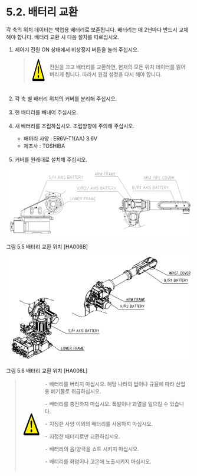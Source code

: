 ﻿# 5.2. 배터리 교환

각 축의 위치 데이터는 백업용 배터리로 보존됩니다. 배터리는 매 2년마다 반드시 교체해야 합니다. 배터리 교환 시 다음 절차를 따르십시오.


<ol style="list-style-type:decimal" start="1">
    <li>
제어기 전원 ON 상태에서 비상정지 버튼을 눌러 주십시오.
<p>
<blockquote>
<table border="0">
<thead>
  <tr>
    <td>
    <div align="center">
      <img src="../../_assets/주의표시.png" width = 60 height = 60>
    </div>
    </td>
    <td colspan="4">전원을 끄고 배터리를 교환하면, 현재의 모든 위치 데이터를 잃어버리게 됩니다. 따라서 원점 설정을 다시 해야 합니다.</td>
  </tr>
</thead>
</table>  
</blockquote>
    </li><br>
    <li>
각 축 별 배터리 위치의 커버를 분리해 주십시오.
    </li><br>
    <li>
헌 배터리를 빼내어 주십시오.
    </li><br>
    <li>
새 배터리를 조립하십시오. 조립방향에 주의해 주십시오.
<p>

-	배터리 사양 : ER6V-T1(AA) 3.6V<br>
-	제조사 : TOSHIBA

</li><br>
<li>
커버를 원래대로 설치해 주십시오.
</li>
</ol>


![](../../_assets/그림_5.5_배터리_교환위치_ha006b.png)

그림 5.5 배터리 교환 위치 [HA006B]

![](../../_assets/그림_5.6_배터리_교환위치_ha006l.png)

그림 5.6 배터리 교환 위치 [HA006L]



<blockquote>
<table border="0">
<thead>
  <tr>
    <td> <img src="../../_assets/주의표시.png" width = 60 height = 60> </td>
    <td colspan="4">
    -	배터리를 버리지 마십시오. 해당 나라의 법이나 규율에 따라 산업용 폐기물로 취급하십시오.<p>
-	배터리를 충전하지 마십시오. 폭발이나 과열을 일으킬 수 있습니다.<p>
-	지정한 사양 이외의 배터리를 사용하지 마십시오.<p>
-	지정한 배터리로만 교환하십시오.<p> 
-	배터리의 음/양극을 쇼트 시키지 마십시오.<p>
-	배터리를 화염이나 고온에 노출시키지 마십시오. 
</td>
  </tr>
</thead>
</table>  
</blockquote>
